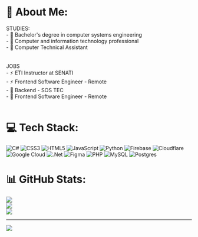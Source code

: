 # 💫 About Me:
STUDIES:<br>- 🌱 Bachelor's degree in computer systems engineering<br>- 🌱 Computer and information technology professional<br>- 🌱 Computer Technical Assistant<br><br><br>JOBS<br>- ⚡ ETI Instructor at SENATI<br>- ⚡ Frontend Software Engineer - Remote<br>- 👯  Backend - SOS TEC<br>- 🔭 Frontend Software Engineer - Remote<br><br>


# 💻 Tech Stack:
![C#](https://img.shields.io/badge/c%23-%23239120.svg?style=for-the-badge&logo=c-sharp&logoColor=white) ![CSS3](https://img.shields.io/badge/css3-%231572B6.svg?style=for-the-badge&logo=css3&logoColor=white) ![HTML5](https://img.shields.io/badge/html5-%23E34F26.svg?style=for-the-badge&logo=html5&logoColor=white) ![JavaScript](https://img.shields.io/badge/javascript-%23323330.svg?style=for-the-badge&logo=javascript&logoColor=%23F7DF1E) ![Python](https://img.shields.io/badge/python-3670A0?style=for-the-badge&logo=python&logoColor=ffdd54) ![Firebase](https://img.shields.io/badge/firebase-%23039BE5.svg?style=for-the-badge&logo=firebase) ![Cloudflare](https://img.shields.io/badge/Cloudflare-F38020?style=for-the-badge&logo=Cloudflare&logoColor=white) ![Google Cloud](https://img.shields.io/badge/Google%20Cloud-%234285F4.svg?style=for-the-badge&logo=google-cloud&logoColor=white) ![.Net](https://img.shields.io/badge/.NET-5C2D91?style=for-the-badge&logo=.net&logoColor=white) 	![Figma](https://img.shields.io/badge/figma-%23F24E1E.svg?style=for-the-badge&logo=figma&logoColor=white) ![PHP](https://img.shields.io/badge/php-%23777BB4.svg?style=for-the-badge&logo=php&logoColor=white) ![MySQL](https://img.shields.io/badge/mysql-%2300f.svg?style=for-the-badge&logo=mysql&logoColor=white) ![Postgres](https://img.shields.io/badge/postgres-%23316192.svg?style=for-the-badge&logo=postgresql&logoColor=white)
# 📊 GitHub Stats:
![](https://github-readme-stats.vercel.app/api?username=JcarZent&theme=dark&hide_border=false&include_all_commits=false&count_private=false)<br/>
![](https://github-readme-streak-stats.herokuapp.com/?user=JcarZent&theme=dark&hide_border=false)<br/>
![](https://github-readme-stats.vercel.app/api/top-langs/?username=JcarZent&theme=dark&hide_border=false&include_all_commits=false&count_private=false&layout=compact)

---
[![](https://visitcount.itsvg.in/api?id=JcarZent&icon=0&color=0)](https://visitcount.itsvg.in)

<!-- Proudly created with GPRM ( https://gprm.itsvg.in ) -->
